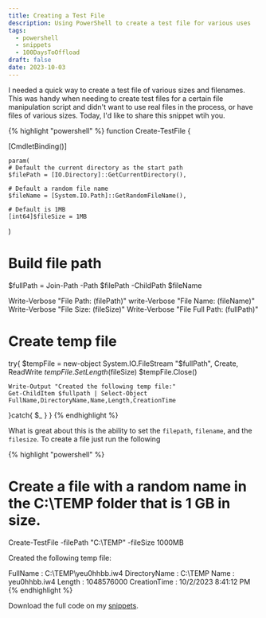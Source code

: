 ```yaml
---
title: Creating a Test File
description: Using PowerShell to create a test file for various uses
tags: 
  - powershell
  - snippets
  - 100DaysToOffload
draft: false
date: 2023-10-03
---
```


I needed a quick way to create a test file of various sizes and filenames. This was handy when needing to create test files for a certain file manipulation script and didn't want to use real files in the process, or have files of various sizes. Today, I'd like to share this snippet wtih you. 

{% highlight "powershell" %}
function Create-TestFile {

  [CmdletBinding()]

    param(
    # Default the current directory as the start path
    $filePath = [IO.Directory]::GetCurrentDirectory(),

    # Default a random file name
    $fileName = [System.IO.Path]::GetRandomFileName(),

    # Default is 1MB
    [int64]$fileSize = 1MB
  )

  # Build file path
  $fullPath = Join-Path -Path $filePath -ChildPath $fileName

  Write-Verbose "File Path: $($filePath)"
  write-Verbose "File Name: $($fileName)"
  Write-Verbose "File Size: $($fileSize)"
  Write-Verbose "File Full Path: $($fullPath)"
  
  # Create temp file
  try{
    $tempFile = new-object System.IO.FileStream "$fullPath", Create, ReadWrite
    $tempFile.SetLength($fileSize)
    $tempFile.Close()
    
    Write-Output "Created the following temp file:"
    Get-ChildItem $fullpath | Select-Object FullName,DirectoryName,Name,Length,CreationTime
  }catch{
	  $_
  }
}
{% endhighlight %}

What is great about this is the ability to set the `filepath`, `filename`, and the `filesize`. To create a file just run the following

{% highlight "powershell" %}
# Create a file with a random name in the C:\TEMP folder that is 1 GB in size.

Create-TestFile -filePath "C:\TEMP" -fileSize 1000MB

Created the following temp file:


FullName      : C:\TEMP\yeu0hhbb.iw4
DirectoryName : C:\TEMP
Name          : yeu0hhbb.iw4
Length        : 1048576000
CreationTime  : 10/2/2023 8:41:12 PM
{% endhighlight %}

Download the full code on my [snippets](https://codeberg.org/cjerrington/snippets/src/branch/main/powershell/Create-TestFile.ps1).